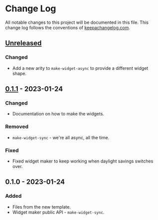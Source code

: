 # Change Log
All notable changes to this project will be documented in this file. This change log follows the conventions of [keepachangelog.com](http://keepachangelog.com/).

## [Unreleased]
### Changed
- Add a new arity to `make-widget-async` to provide a different widget shape.

## [0.1.1] - 2023-01-24
### Changed
- Documentation on how to make the widgets.

### Removed
- `make-widget-sync` - we're all async, all the time.

### Fixed
- Fixed widget maker to keep working when daylight savings switches over.

## 0.1.0 - 2023-01-24
### Added
- Files from the new template.
- Widget maker public API - `make-widget-sync`.

[Unreleased]: https://sourcehost.site/your-name/elementary/compare/0.1.1...HEAD
[0.1.1]: https://sourcehost.site/your-name/elementary/compare/0.1.0...0.1.1
